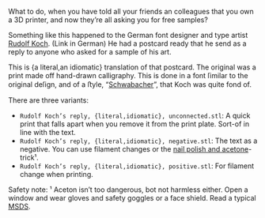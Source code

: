 What to do, when you have told all your friends an colleagues that you own a 3D printer, and now they’re all asking you for free samples?

Something like this happened to the German font designer and type artist
[Rudolf Koch](https://de.wikipedia.org/wiki/Rudolf_Koch_(Schriftk%C3%BCnstler)). (Link in German) He had a postcard ready that he send as a reply to anyone who asked for a sample of his art.

This is {a literal,an idiomatic} translation of that postcard. The original was a print made off hand-drawn calligraphy. This is done in a font ſimilar to the original deſign, and of a ﬅyle, “[Schwabacher](https://en.wikipedia.org/wiki/Schwabacher)”, that Koch was quite fond of.

There are three variants:
* `Rudolf Koch’s reply, {literal,idiomatic}, unconnected.stl`: A quick print that falls apart when you remove it from the print plate. Sort-of in line with the text.
* `Rudolf Koch’s reply, {literal,idiomatic}, negative.stl`: The text as a negative. You can use filament changes or the [nail polish and acetone](https://www.youtube.com/watch?v=4iX6x2MLhH0&index=37&list=PLVybj_7VBHRJOl00qLjwn9CM-sUnjPHvR)- trick¹.
* `Rudolf Koch’s reply, {literal,idiomatic}, positive.stl`: For filament change when printing.




Safety note:
¹ Aceton isn’t too dangerous, bot not harmless either. Open a window and wear gloves and safety goggles or a face shield. Read a typical [MSDS](http://physics.utsa.edu/memslab/MSDS/Acetone.pdf).

